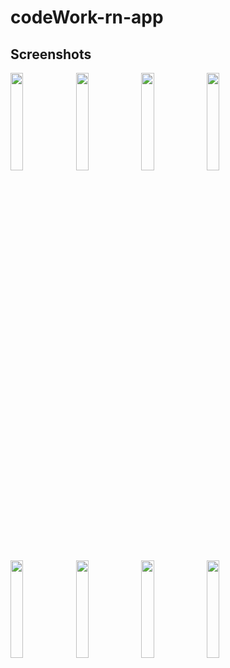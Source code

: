 # codeWork-rn-app

## Screenshots

<img src="https://user-images.githubusercontent.com/63667132/202908584-6ec7b3d7-0bbf-4471-8647-4156974b67b9.jpeg" width=20% height=20%) /> <img src="https://user-images.githubusercontent.com/63667132/202908585-c2227055-9b68-4cd7-a64e-7d2ddc5fa9f7.jpeg" width=20% height=20%) /> <img src="https://user-images.githubusercontent.com/63667132/202908586-6fdc8ea7-b312-465b-9654-c1145ba69b4e.jpeg" width=20% height=20%) /> <img src="https://user-images.githubusercontent.com/63667132/202908589-a2dad11f-aa41-47dd-9a2a-b85684c5710f.jpeg" width=20% height=20%) /> <img src="https://user-images.githubusercontent.com/63667132/202908597-c78cc840-80d5-444b-a6ef-0cb3b0f6ed65.jpeg" width=20% height=20%) /> <img src="https://user-images.githubusercontent.com/63667132/202908598-4a498bd2-f5f6-4ee1-b192-a369a6671792.jpeg" width=20% height=20%) /> <img src="https://user-images.githubusercontent.com/63667132/202908600-41090bda-54b9-4f0a-b4e9-6ed4e98703eb.jpeg" width=20% height=20%) /> <img src="https://user-images.githubusercontent.com/63667132/202908601-5092ccd9-4373-436e-82c8-2d474ec3235c.jpeg" width=20% height=20%) />
